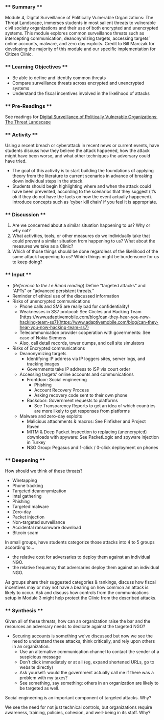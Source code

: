 ### ** Summary **

Module 4, Digital Surveillance of Politically Vulnerable Organizations: The Threat Landscape, immerses students in most salient threats to vulnerable civil society organizations and their use of both encrypted and unencrypted systems. This module explores common surveillance threats such as intercepting communication, deanonymizing targets, accessing targets’ online accounts, malware, and zero day exploits. Credit to Bill Marczak for developing the majority of this module and our specific implementation for Citizen Clinic.

### ** Learning Objectives **

*   Be able to define and identify common threats
*   Compare surveillance threats across encrypted and unencrypted systems
*   Understand the fiscal incentives involved in the likelihood of attacks

### ** Pre-Readings **

See readings for [Digital Surveillance of Politically Vulnerable Organizations: The Threat Landscape](../../../Consolidated_Bibliography/#threats)


### ** Activity **

Using a recent breach or cyberattack in recent news or current events, have students discuss how they believe the attack happened, how the attack might have been worse, and what other techniques the adversary could have tried. 

*   The goal of this activity is to start building the foundations of applying theory from the literature to current scenarios in advance of breaking down individual steps in the attack.
*   Students should begin highlighting where and when the attack could have been prevented, according to the scenarios that they suggest (it’s ok if they do not have the facts on how the event actually happened). Introduce concepts such as ‘cyber kill chain’ if you feel it is appropriate. 


### ** Discussion **

1. Are we concerned about a similar situation happening to us? Why or why not?
2. What activities, tools, or other measures do we individually take that could prevent a similar situation from happening to us? What about the measures we take as a Clinic?
3. Which of those things should be done regardless of the likelihood of the same attack happening to us? Which things might be burdensome for us to keep doing?


### ** Input **

*   (_Reference to the Le Blond reading_) Define “targeted attacks” and “APTs” or “advanced persistent threats.”
*   Reminder of ethical use of the discussed information
*   Risks of unencrypted communications
    *   Phone calls and SMS are really bad for confidentiality!
    *   Weaknesses in SS7 protocol: See Circles and Hacking Team [https://www.adaptivemobile.com/blog/can-they-hear-you-now-hacking-team-ss7](https://www.adaptivemobile.com/blog/can-they-hear-you-now-hacking-team-ss7) 
    *   Telecommunication provider cooperation with governments: See case of Nokia Siemens
    *   Also, call detail records, tower dumps, and cell site simulators
*   Risks of Encrypted communications
    *   Deanonymizing targets
        *   Identifying IP address via IP loggers sites, server logs, and tracking images 
        *   Governments take IP address to ISP via court order 
    *   Accessing targets’ online accounts and communications
        *   Frontdoor: Social engineering
            *   Phishing
            *   Account Recovery Process
            *   Asking recovery code sent to their own phone
        *   Backdoor: Government requests to platforms
            *   See Transparency Reports to get an idea of which countries are more likely to get responses from platforms
    *   Malware and zero-day exploits
        *   Malicious attachments & macros: See Finfisher and Project Raven 
        *   MITM & Deep Packet Inspection to replacing (unencrypted) downloads with spyware: See PacketLogic and spyware injection in Turkey
        *   NSO Group: Pegasus and 1-click / 0-click deployment on phones

### ** Deepening **

How should we think of these threats?

*   Wiretapping
*   Phone tracking
*   Targeted deanonymization
*   Intel gathering
*   Phishing
*   Targeted malware
*   Zero-day
*   Packet injection
*   Non-targeted surveillance
*   Accidental ransomware download
*   Bitcoin scam

In small groups, have students categorize those attacks into 4 to 5 groups according to... 

*   the relative cost for adversaries to deploy them against an individual NGO.
*   the relative frequency that adversaries deploy them against an individual NGO.

As groups share their suggested categories & rankings, discuss how fiscal incentives may or may not have a bearing on how common an attack is likely to occur. Ask and discuss how controls from the communications setup in Module 3 might help protect the Clinic from the described attacks. 


### ** Synthesis **

Given all of these threats, how can an organization raise the bar and the resources an adversary needs to dedicate against the targeted NGO?

*   Securing accounts is something we’ve discussed but now we see the need to understand these attacks, think critically, and rely upon others in an organization.
   	*   Use an alternative communication channel to contact the sender of a suspicious message
    *   Don’t click immediately or at all (eg, expand shortened URLs, go to website directly)
    *   Ask yourself: would the government actually call me if there was a problem with my taxes?
    *   See something, say something: others in an organization are likely to be targeted as well.

Social engineering is an important component of targeted attacks. Why? 

We see the need for not just technical controls, but organizations require awareness, training, policies, cohesion, and well-being in its staff. Why?

